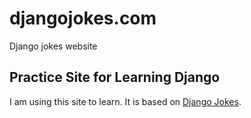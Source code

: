 # djangojokes.com
Django jokes website

## Practice Site for Learning Django
I am using this site to learn. It is based on
[Django Jokes](https://www.djangojokes.com).